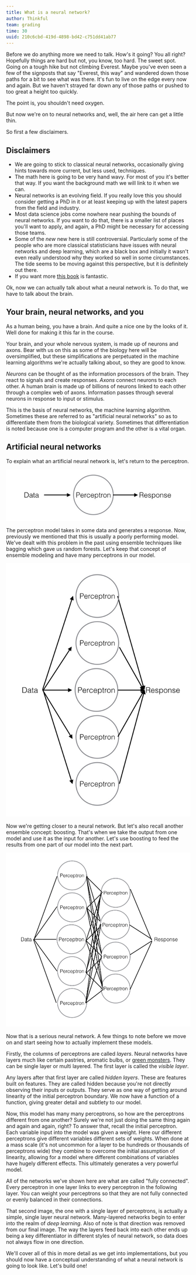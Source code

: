 ```yaml
---
title: What is a neural network?
author: Thinkful
team: grading
time: 30
uuid: 210c6cbd-419d-4898-bd42-c751dd41ab77
---
```


Before we do anything more we need to talk. How's it going? You all right? Hopefully things are hard but not, you know, too hard. The sweet spot. Going on a tough hike but not climbing Everest. Maybe you've even seen a few of the signposts that say "Everest, this way" and wandered down those paths for a bit to see what was there. It's fun to live on the edge every now and again. But we haven't strayed far down any of those paths or pushed to too great a height too quickly.

The point is, you shouldn't need oxygen.

But now we're on to neural networks and, well, the air here can get a little thin.

So first a few disclaimers.

## Disclaimers

 * We are going to stick to classical neural networks, occasionally giving hints towards more current, but less used, techniques.
 * The math here is going to be very hand wavy. For most of you it's better that way. If you want the background math we will link to it when we can.
 * Neural networks is an evolving field. If you really love this you should consider getting a PhD in it or at least keeping up with the latest papers from the field and industry.
 * Most data science jobs come nowhere near pushing the bounds of neural networks. If you want to do that, there is a smaller list of places you'll want to apply, and again, a PhD might be necessary for accessing those teams.
 * Some of the _new_ new here is still controversial. Particularly some of the people who are more classical statisticians have issues with neural networks and deep learning, which are a black box and initially it wasn't even really understood why they worked so well in some circumstances. The tide seems to be moving against this perspective, but it is definitely out there.
 * If you want more [this book](http://www.deeplearningbook.org/) is fantastic.

Ok, now we can actually talk about what a neural network is. To do that, we have to talk about the brain.


## Your brain, neural networks, and you

As a human being, you have a brain. And quite a nice one by the looks of it. Well done for making it this far in the course.

Your brain, and your whole nervous system, is made up of neurons and axons. Bear with us on this as some of the biology here will be oversimplified, but these simplifications are perpetuated in the machine learning algorithms we're actually talking about, so they are good to know. 

_Neurons_ can be thought of as the information processors of the brain. They react to signals and create responses. _Axons_ connect neurons to each other. A human brain is made up of billions of neurons linked to each other through a complex web of axons. Information passes through several neurons in response to input or stimulus.

This is the basis of neural networks, the machine learning algorithm. Sometimes these are referred to as "artificial neural networks" so as to differentiate them from the biological variety. Sometimes that differentiation is noted because one is a computer program and the other is a vital organ.


## Artificial neural networks

To explain what an artificial neural network is, let's return to the perceptron.

![single preceptron diagram](perceptron_single.jpeg)

The perceptron model takes in some data and generates a response. Now, previously we mentioned that this is usually a poorly performing model. We've dealt with this problem in the past using ensemble techniques like bagging which gave us random forests. Let's keep that concept of ensemble modeling and have many perceptrons in our model.

![single-layered model](single_layer.jpeg)

Now we're getting closer to a neural network. But let's also recall another ensemble concept: boosting. That's when we take the output from one model and use it as the input for another. Let's use boosting to feed the results from one part of our model into the next part.

![two-layerd model](two_layer.jpeg)

Now that is a serious neural network. A few things to note before we move on and start seeing how to actually implement these models.

Firstly, the columns of perceptrons are called _layers_. Neural networks have layers much like certain pastries, aromatic bulbs, or [green monsters](https://www.youtube.com/watch?v=_bMcXVe8zIs). They can be single layer or multi layered. The first layer is called the _visible layer_.

Any layers after that first layer are called _hidden layers_. These are features built on features. They are called hidden because you're not directly observing their inputs or outputs. They serve as one way of getting around linearity of the initial perceptron boundary. We now have a function of a function, giving greater detail and subtlety to our model.

Now, this model has many many perceptrons, so how are the perceptrons different from one another? Surely we're not just doing the same thing again and again and again, right? To answer that, recall the initial perceptron. Each variable input into the model was given a weight. Here our different perceptrons give different variables different sets of weights. When done at a mass scale (it's not uncommon for a layer to be hundreds or thousands of perceptrons wide) they combine to overcome the initial assumption of linearity, allowing for a model where different combinations of variables have hugely different effects. This ultimately generates a very powerful model.

All of the networks we've shown here are what are called "fully connected". Every perceptron in one layer links to every perceptron in the following layer. You can weight your perceptrons so that they are not fully connected or evenly balanced in their connections.

That second image, the one with a single layer of perceptrons, is actually a simple, single layer neural network. Many-layered networks begin to enter into the realm of _deep learning_.
Also of note is that direction was removed from our final image. The way the layers feed back into each other ends up being a key differentiator in different styles of neural network, so data does not always flow in one direction.

We'll cover all of this in more detail as we get into implementations, but you should now have a conceptual understanding of what a neural network is going to look like. Let's build one!

